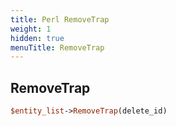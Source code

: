 ```yaml
---
title: Perl RemoveTrap
weight: 1
hidden: true
menuTitle: RemoveTrap
---
```

## RemoveTrap
```perl
$entity_list->RemoveTrap(delete_id)
```